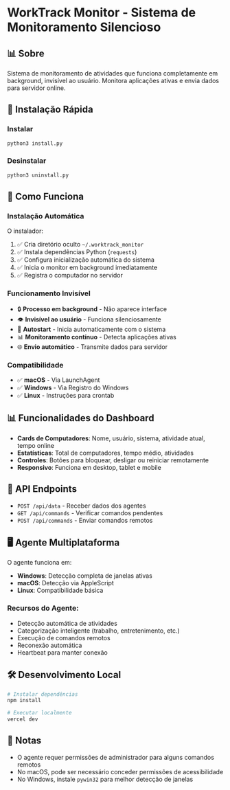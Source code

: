 # WorkTrack Monitor - Sistema de Monitoramento Silencioso

## 📊 Sobre
Sistema de monitoramento de atividades que funciona completamente em background, invisível ao usuário. Monitora aplicações ativas e envia dados para servidor online.

## 🚀 Instalação Rápida

### Instalar
```bash
python3 install.py
```

### Desinstalar
```bash
python3 uninstall.py
```

## 🔧 Como Funciona

### Instalação Automática
O instalador:
1. ✅ Cria diretório oculto `~/.worktrack_monitor`
2. ✅ Instala dependências Python (`requests`)
3. ✅ Configura inicialização automática do sistema
4. ✅ Inicia o monitor em background imediatamente
5. ✅ Registra o computador no servidor

### Funcionamento Invisível
- 🔒 **Processo em background** - Não aparece interface
- 👁️ **Invisível ao usuário** - Funciona silenciosamente  
- 🚀 **Autostart** - Inicia automaticamente com o sistema
- 📊 **Monitoramento contínuo** - Detecta aplicações ativas
- 🌐 **Envio automático** - Transmite dados para servidor

### Compatibilidade
- ✅ **macOS** - Via LaunchAgent
- ✅ **Windows** - Via Registro do Windows
- ✅ **Linux** - Instruções para crontab

## 📊 Funcionalidades do Dashboard

- **Cards de Computadores**: Nome, usuário, sistema, atividade atual, tempo online
- **Estatísticas**: Total de computadores, tempo médio, atividades
- **Controles**: Botões para bloquear, desligar ou reiniciar remotamente
- **Responsivo**: Funciona em desktop, tablet e mobile

## 🔧 API Endpoints

- `POST /api/data` - Receber dados dos agentes
- `GET /api/commands` - Verificar comandos pendentes
- `POST /api/commands` - Enviar comandos remotos

## 🖥️ Agente Multiplataforma

O agente funciona em:
- **Windows**: Detecção completa de janelas ativas
- **macOS**: Detecção via AppleScript
- **Linux**: Compatibilidade básica

### Recursos do Agente:
- Detecção automática de atividades
- Categorização inteligente (trabalho, entretenimento, etc.)
- Execução de comandos remotos
- Reconexão automática
- Heartbeat para manter conexão

## 🛠️ Desenvolvimento Local

```bash
# Instalar dependências
npm install

# Executar localmente
vercel dev
```

## 📝 Notas

- O agente requer permissões de administrador para alguns comandos remotos
- No macOS, pode ser necessário conceder permissões de acessibilidade
- No Windows, instale `pywin32` para melhor detecção de janelas
